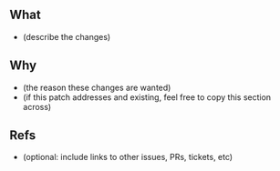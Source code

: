 ## What

- (describe the changes)

## Why

- (the reason these changes are wanted)
- (if this patch addresses and existing, feel free to copy this section across)

## Refs

- (optional: include links to other issues, PRs, tickets, etc)
